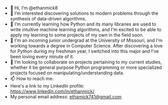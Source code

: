 - 👋 Hi, I’m @ethanmick8
- 👀 I’m interested discovering solutions to modern problems through the synthesis of data-driven algorithms.
- 🌱 I’m currently learning how Python and its many libraries are used to write intuitive machine learning algorithms, and I'm excited to be able to apply my learning to some projects of my own in the field soon. 
- 🏫 I'm an incoming junior undergrad at the University of Missouri, and I'm working towards a degree in Computer Science. After discovering a love for Python during my freshman year, I switched into this major and I've been loving every minute of it.
- 💞️ I’m looking to collaborate on projects pertaining to my current studies, whether it be general purpose Python programming or more specialized projects focused on manipulating/understanding data.
- 📫 How to reach me:
-    Here's a link to my LinkedIn profile: https://www.linkedin.com/in/ethanmick/
-    My personal email address: ethamick741@gmail.com

<!---
ethanmick8/ethanmick8 is a ✨ special ✨ repository because its `README.md` (this file) appears on your GitHub profile.
You can click the Preview link to take a look at your changes.
--->
